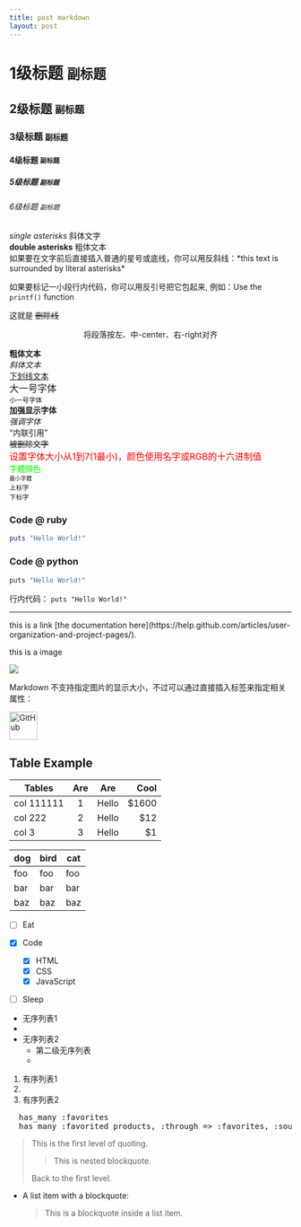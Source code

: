 ```yaml
---
title: post markdown
layout: post
---
```



# 1级标题   <small>副标题</small>
## 2级标题   <small>副标题</small>
### 3级标题   <small>副标题</small>
#### 4级标题   <small>副标题</small>
##### 5级标题   <small>副标题</small>
###### 6级标题   <small>副标题</small>
<!-- <h1>1级标题 <small>副标题</small></h1>
<h2>2级标题 <small>副标题</small></h2>
<h3>3级标题 <small>副标题</small></h3>
<h4>3级标题 <small>副标题</small></h4>
<h5>3级标题 <small>副标题</small></h5>
<h6>3级标题 <small>副标题</small></h6> -->

*single asterisks* 斜体文字 <br>
**double asterisks** 粗体文本  <br>
如果要在文字前后直接插入普通的星号或底线，你可以用反斜线：\*this text is surrounded by literal asterisks\*

如果要标记一小段行内代码，你可以用反引号把它包起来, 例如：Use the `printf()` function  

这就是 ~~删除线~~

<p align="center"> 将段落按左、中-center、右-right对齐 　 </p>
<b>粗体文本</b> <br>
<i>斜体文本</i> <br>
<u>下划线文本</u> <br>
<big>大一号字体</big> <br>
<small>小一号字体</small> <br>
<strong>加强显示字体</strong> <br>
<em>强调字体</em> <br>
<q>内联引用</q> <br>
<del> 被删除文字 </del> <br>
<font size="3" color="red">设置字体大小从1到7(1最小)，颜色使用名字或RGB的十六进制值</font> <br>
<font color = "00ff00">字體顏色</font> <br>
<font size="1">最小字體</font> <br>
<sup>上标字</sup> <br>
<sub>下标字</sub> <br>

### Code @ ruby
```ruby
puts "Hello World!"
```
### Code @ python
``` python
puts "Hello World!"
```

行内代码：  ` puts "Hello World!" `

<hr>
this is a link
[the documentation here](https://help.github.com/articles/user-organization-and-project-pages/).

this is a image

![](http://upload-images.jianshu.io/upload_images/259-0ad0d0bfc1c608b6.jpg?imageMogr2/auto-orient/strip%7CimageView2/2/w/1240)

Markdown 不支持指定图片的显示大小，不过可以通过直接插入<img />标签来指定相关属性：

<img src="https://avatars2.githubusercontent.com/u/3265208?v=3&s=100" alt="GitHub" title="GitHub,Social Coding" width="50" height="50" />


## Table Example

| Tables        | Are           | Are           | Cool     |
| ------------- |:-------------:|:-------------:|---------:|
| col 111111    |1              | Hello         | $1600    |
| col 222       |2              | Hello         |   $12    |
| col 3         |3              | Hello         |    $1    |

dog | bird | cat
----|------|----
foo | foo  | foo
bar | bar  | bar
baz | baz  | baz



- [ ] Eat
- [x] Code
  - [x] HTML
  - [x] CSS
  - [x] JavaScript
- [ ] Sleep




* 无序列表1 <ul></ul> <li></li>  
* 无序列表2
  * 第二级无序列表
  *

1. 有序列表1 <ol></ol> <li></li>
2. 有序列表2

<pre>
  has_many :favorites
  has_many :favorited_products, :through => :favorites, :source => :product
</pre>

> This is the first level of quoting.
>
> > This is nested blockquote.
>
> Back to the first level.

*   A list item with a blockquote:
    > This is a blockquote
    > inside a list item.
